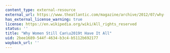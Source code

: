 ```yaml
---
content_type: external-resource
external_url: https://www.theatlantic.com/magazine/archive/2012/07/why-women-still-cant-have-it-all/309020/
has_external_license_warning: true
license: https://en.wikipedia.org/wiki/All_rights_reserved
status: ''
title: "Why Women Still Can\u2019t Have It All"
uid: 2bee1689-544f-4634-b3c4-b5112b692177
wayback_url: ''
---
```

